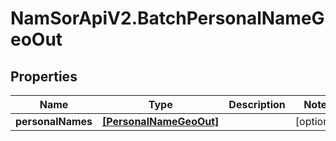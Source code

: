 # NamSorApiV2.BatchPersonalNameGeoOut

## Properties
Name | Type | Description | Notes
------------ | ------------- | ------------- | -------------
**personalNames** | [**[PersonalNameGeoOut]**](PersonalNameGeoOut.md) |  | [optional] 


